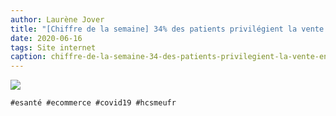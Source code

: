 ```yaml
---
author: Laurène Jover
title: "[Chiffre de la semaine] 34% des patients privilégient la vente en ligne pour limiter la propagation."
date: 2020-06-16
tags: Site internet
caption: chiffre-de-la-semaine-34-des-patients-privilegient-la-vente-en-ligne-pour-limiter-la-propagation.webp
---
```


![](/2020-06-16_chiffre-de-la-semaine-34-des-patients-privilegient-la-vente-en-ligne-pour-limiter-la-propagation/chiffre-de-la-semaine-wordpress-kozea-group-770x578px-3.png)

    #esanté #ecommerce #covid19 #hcsmeufr
